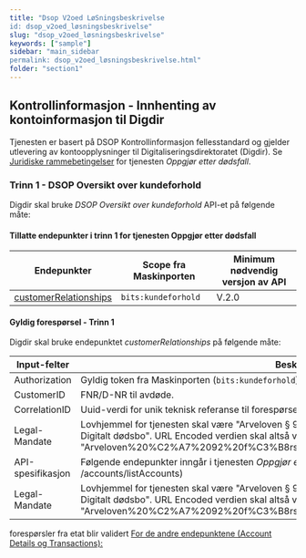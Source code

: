 ```yaml
---
title: "Dsop V2oed LøSningsbeskrivelse
id: dsop_v2oed_løsningsbeskrivelse"
slug: "dsop_v2oed_løsningsbeskrivelse"
keywords: ["sample"]
sidebar: "main_sidebar
permalink: dsop_v2oed_løsningsbeskrivelse.html"
folder: "section1"
---
```


## Kontrollinformasjon - Innhenting av kontoinformasjon til Digdir

Tjenesten er basert på DSOP Kontrollinformasjon fellesstandard og gjelder utlevering av kontoopplysninger til Digitaliseringsdirektoratet (Digdir).
Se [Juridiske rammebetingelser](/dsop_v2oed_juridisk) for tjenesten *Oppgjør etter dødsfall*.

[<!-- Comment fixed -->](images/oed_figur_1.png)

### Trinn 1 - DSOP Oversikt over kundeforhold

Digdir skal bruke *DSOP Oversikt over kundeforhold* API-et på følgende måte:

#### Tillatte endepunkter i trinn 1 for tjenesten Oppgjør etter dødsfall

| Endepunkter | Scope fra Maskinporten | Minimum nødvendig versjon av API |
| ---------------------------------------------------------------------------------------------------------------------------------------- | ------------------------ | ---------------------------------- |
| [customerRelationships](https:/dokumentasjon.dsop.no/dsop_v2fellesstandard_api_specification.html#api-for-customer-relation-overview) | `bits:kundeforhold` | V.2.0 |

#### Gyldig forespørsel - Trinn 1

Digdir skal bruke endepunktet *customerRelationships* på følgende måte:

| Input-felter         | Beskrivelse                                                                                                                                                                                                                                                                                                       |
|----------------------|-------------------------------------------------------------------------------------------------------------------------------------------------------------------------------------------------------------------------------------------------------------------------------------------------------------------|
| Authorization        | Gyldig token fra Maskinporten (`bits:kundeforhold`).                                                                                                                                                                                                                                                              |
| CustomerID           | FNR/D-NR til avdøde.                                                                                                                                                                                                                                                                                              |
| CorrelationID        | Uuid-verdi for unik teknisk referanse til forespørselen.                                                                                                                                                                                                                                                          |
| Legal-Mandate        | Lovhjemmel for tjenesten skal være "Arveloven &sect; 92 første ledd og &sect; 118, jf. &sect; 88 a, jf. forskrift om Digitalt dødsbo". URL Encoded verdien skal altså være "Arveloven%20%C2%A7%2092%20f%C3%B8rste%20ledd%20og%20%C2%A7%20118%2C%20
| API-spesifikasjon | Følgende endepunkter inngår i tjenesten *Oppgjør etter dødsfall*: &gt;- Account details<br  />/accounts/listAccounts)    
| Legal-Mandate                                                                                                                                                       | Lovhjemmel for tjenesten skal være "Arveloven &sect; 92 første ledd og &sect; 118, jf. &sect; 88 a, jf. forskrift om Digitalt dødsbo". URL Encoded verdien skal altså være "Arveloven%20%C2%A7%2092%20f%C3%B8rste%20ledd%20og%20%C2%A7%20118%2C%20
forespørsler fra etat blir validert <u />For de andre endepunktene (Account Details og Transactions):<u />